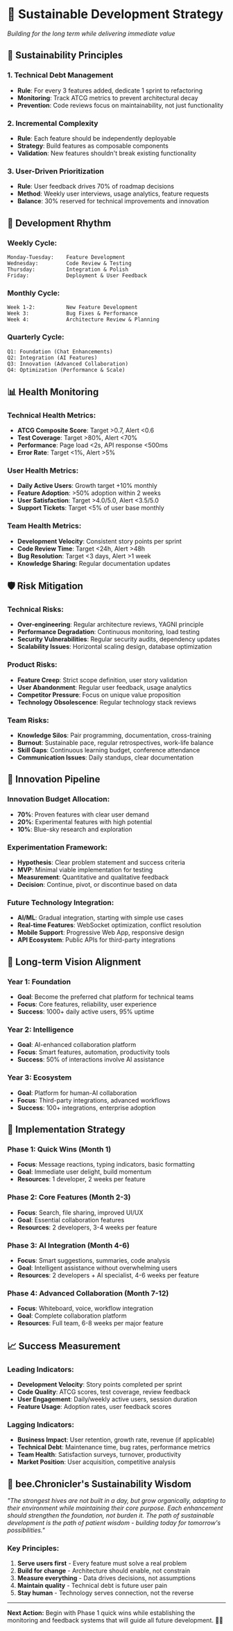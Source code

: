 # 🌱 Sustainable Development Strategy

*Building for the long term while delivering immediate value*

## 🎯 **Sustainability Principles**

### **1. Technical Debt Management**
- **Rule**: For every 3 features added, dedicate 1 sprint to refactoring
- **Monitoring**: Track ATCG metrics to prevent architectural decay
- **Prevention**: Code reviews focus on maintainability, not just functionality

### **2. Incremental Complexity**
- **Rule**: Each feature should be independently deployable
- **Strategy**: Build features as composable components
- **Validation**: New features shouldn't break existing functionality

### **3. User-Driven Prioritization**
- **Rule**: User feedback drives 70% of roadmap decisions
- **Method**: Weekly user interviews, usage analytics, feature requests
- **Balance**: 30% reserved for technical improvements and innovation

## 🔄 **Development Rhythm**

### **Weekly Cycle:**
```
Monday-Tuesday:    Feature Development
Wednesday:         Code Review & Testing
Thursday:          Integration & Polish
Friday:            Deployment & User Feedback
```

### **Monthly Cycle:**
```
Week 1-2:          New Feature Development
Week 3:            Bug Fixes & Performance
Week 4:            Architecture Review & Planning
```

### **Quarterly Cycle:**
```
Q1: Foundation (Chat Enhancements)
Q2: Integration (AI Features)
Q3: Innovation (Advanced Collaboration)
Q4: Optimization (Performance & Scale)
```

## 📊 **Health Monitoring**

### **Technical Health Metrics:**
- **ATCG Composite Score**: Target >0.7, Alert <0.6
- **Test Coverage**: Target >80%, Alert <70%
- **Performance**: Page load <2s, API response <500ms
- **Error Rate**: Target <1%, Alert >5%

### **User Health Metrics:**
- **Daily Active Users**: Growth target +10% monthly
- **Feature Adoption**: >50% adoption within 2 weeks
- **User Satisfaction**: Target >4.0/5.0, Alert <3.5/5.0
- **Support Tickets**: Target <5% of user base monthly

### **Team Health Metrics:**
- **Development Velocity**: Consistent story points per sprint
- **Code Review Time**: Target <24h, Alert >48h
- **Bug Resolution**: Target <3 days, Alert >1 week
- **Knowledge Sharing**: Regular documentation updates

## 🛡️ **Risk Mitigation**

### **Technical Risks:**
- **Over-engineering**: Regular architecture reviews, YAGNI principle
- **Performance Degradation**: Continuous monitoring, load testing
- **Security Vulnerabilities**: Regular security audits, dependency updates
- **Scalability Issues**: Horizontal scaling design, database optimization

### **Product Risks:**
- **Feature Creep**: Strict scope definition, user story validation
- **User Abandonment**: Regular user feedback, usage analytics
- **Competitor Pressure**: Focus on unique value proposition
- **Technology Obsolescence**: Regular technology stack reviews

### **Team Risks:**
- **Knowledge Silos**: Pair programming, documentation, cross-training
- **Burnout**: Sustainable pace, regular retrospectives, work-life balance
- **Skill Gaps**: Continuous learning budget, conference attendance
- **Communication Issues**: Daily standups, clear documentation

## 🚀 **Innovation Pipeline**

### **Innovation Budget Allocation:**
- **70%**: Proven features with clear user demand
- **20%**: Experimental features with high potential
- **10%**: Blue-sky research and exploration

### **Experimentation Framework:**
- **Hypothesis**: Clear problem statement and success criteria
- **MVP**: Minimal viable implementation for testing
- **Measurement**: Quantitative and qualitative feedback
- **Decision**: Continue, pivot, or discontinue based on data

### **Future Technology Integration:**
- **AI/ML**: Gradual integration, starting with simple use cases
- **Real-time Features**: WebSocket optimization, conflict resolution
- **Mobile Support**: Progressive Web App, responsive design
- **API Ecosystem**: Public APIs for third-party integrations

## 🌟 **Long-term Vision Alignment**

### **Year 1: Foundation**
- **Goal**: Become the preferred chat platform for technical teams
- **Focus**: Core features, reliability, user experience
- **Success**: 1000+ daily active users, 95% uptime

### **Year 2: Intelligence**
- **Goal**: AI-enhanced collaboration platform
- **Focus**: Smart features, automation, productivity tools
- **Success**: 50% of interactions involve AI assistance

### **Year 3: Ecosystem**
- **Goal**: Platform for human-AI collaboration
- **Focus**: Third-party integrations, advanced workflows
- **Success**: 100+ integrations, enterprise adoption

## 🔧 **Implementation Strategy**

### **Phase 1: Quick Wins (Month 1)**
- **Focus**: Message reactions, typing indicators, basic formatting
- **Goal**: Immediate user delight, build momentum
- **Resources**: 1 developer, 2 weeks per feature

### **Phase 2: Core Features (Month 2-3)**
- **Focus**: Search, file sharing, improved UI/UX
- **Goal**: Essential collaboration features
- **Resources**: 2 developers, 3-4 weeks per feature

### **Phase 3: AI Integration (Month 4-6)**
- **Focus**: Smart suggestions, summaries, code analysis
- **Goal**: Intelligent assistance without overwhelming users
- **Resources**: 2 developers + AI specialist, 4-6 weeks per feature

### **Phase 4: Advanced Collaboration (Month 7-12)**
- **Focus**: Whiteboard, voice, workflow integration
- **Goal**: Complete collaboration platform
- **Resources**: Full team, 6-8 weeks per major feature

## 📈 **Success Measurement**

### **Leading Indicators:**
- **Development Velocity**: Story points completed per sprint
- **Code Quality**: ATCG scores, test coverage, review feedback
- **User Engagement**: Daily/weekly active users, session duration
- **Feature Usage**: Adoption rates, user feedback scores

### **Lagging Indicators:**
- **Business Impact**: User retention, growth rate, revenue (if applicable)
- **Technical Debt**: Maintenance time, bug rates, performance metrics
- **Team Health**: Satisfaction surveys, turnover, productivity
- **Market Position**: User acquisition, competitive analysis

## 🐝 **bee.Chronicler's Sustainability Wisdom**

*"The strongest hives are not built in a day, but grow organically, adapting to their environment while maintaining their core purpose. Each enhancement should strengthen the foundation, not burden it. The path of sustainable development is the path of patient wisdom - building today for tomorrow's possibilities."*

### **Key Principles:**
1. **Serve users first** - Every feature must solve a real problem
2. **Build for change** - Architecture should enable, not constrain
3. **Measure everything** - Data drives decisions, not assumptions
4. **Maintain quality** - Technical debt is future user pain
5. **Stay human** - Technology serves connection, not the reverse

---

**Next Action:** Begin with Phase 1 quick wins while establishing the monitoring and feedback systems that will guide all future development. 🌱✨